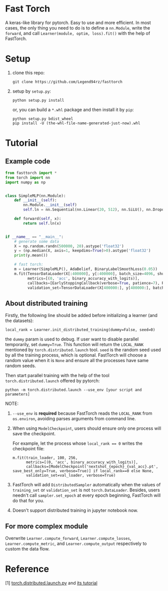 # Fast Torch

A keras-like library for pytorch.
Easy to use and more efficient.
In most cases, the only thing you need to do is to define a `nn.Module`,
write the `forward`, and call `Learner(module, optim, loss).fit()` with the help of FastTorch.


# Setup

1. clone this repo:

   `git clone https://github.com/Legend94rz/fasttorch`


2. setup by `setup.py`:

   `python setup.py install`

   or, you can build a `*.whl` package and then install it by `pip`:

   ```
   python setup.py bdist_wheel
   pip install -U (the-whl-file-name-generated-just-now).whl
   ```

# Tutorial
## Example code

```python
from fasttorch import *
from torch import nn
import numpy as np


class SimpleMLP(nn.Module):
    def __init__(self):
        nn.Module.__init__(self)
        self.ln = nn.Sequential(nn.Linear(20, 512), nn.SiLU(), nn.Dropout(0.2), nn.Linear(512, 128), nn.SiLU(), nn.Linear(128, 1))

    def forward(self, x):
        return self.ln(x)


if __name__ == "__main__":
    # generate some data
    X = np.random.randn(500000, 20).astype('float32')
    y = (np.median(X, axis=1, keepdims=True)>0).astype('float32')
    print(y.mean())

    # fast torch:
    m = Learner(SimpleMLP(), AdaBelief, BinaryLabelSmoothLoss(0.05))
    m.fit(TensorDataLoader(X[:400000], y[:400000], batch_size=4096, shuffle=True), 1000, None,
          metrics=[(0, 'acc', binary_accuracy_with_logits)],
          callbacks=[EarlyStoppingCallback(verbose=True, patience=7), ReduceLROnPlateauCallback(verbose=True)],
          validation_set=TensorDataLoader(X[400000:], y[400000:], batch_size=4096), verbose=True)
```


## About distributed training

Firstly, the following line should be added before initializing a learner (and the datasets):

`local_rank = Learner.init_distributed_training(dummy=False, seed=0)`

the `dummy` param is used to debug. If user want to disable parallel temporarily, set `dummy=True`.
This function will return the `LOCAL_RANK` mentioned by `torch.distributed.launch` tool. `seed` is the random seed
used by all the training process, which is optional. FastTorch will choose a random value when it is `None` and ensure
all the processes have same random seeds.

Then start parallel training with the help of the tool `torch.distributed.launch` offered by pytorch:

`python -m torch.distributed.launch --use_env [your script and parameters]`

NOTE:
1. `--use_env` is **required** because FastTorch reads the `LOCAL_RANK` from `os.environ`,
   avoiding parses arguments from command line.

1. When using `ModelCheckpoint`,
   users should ensure only one process will save the checkpoint.

   For example, let the process whose `local_rank == 0` writes the checkpoint file:
    ```{python}
    m.fit(train_loader, 100, 256,
          metrics=[(0, 'acc', binary_accuracy_with_logits)],
          callbacks=[ModelCheckpoint('nextshot_{epoch}_{val_acc}.pt', save_best_only=True, verbose=True)] if local_rank==0 else None,
          validation_set=val_loader, verbose=True)
    ```

2. FastTorch will add `DistributedSampler` automatically when the values of `training_set` or `validation_set` is not `torch.DataLoader`.
   Besides, users needn't call `sampler.set_epoch` at every epoch beginning, FastTorch will do that for you.
   
3. Doesn't support distributed training in jupyter notebook now.


## For more complex module

Overwrite `Learner.compute_forward`, `Learner.compute_losses`, `Learner.compute_metric`, and `Learner.compute_output` respectively
to custom the data flow.



# Reference

[1] [torch.distributed.launch.py](https://github.com/pytorch/pytorch/blob/master/torch/distributed/launch.py) and [its tutorial](https://pytorch.org/docs/stable/distributed.html#launch-utility)


